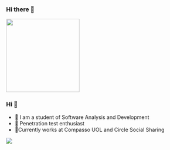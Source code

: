 ### Hi there 👋
<img src="https://s3.sa-east-1.amazonaws.com/circle-photo/0ca8ba312c524d97beb8f8c203e33ac9/4105faee7715a6d84cfa98bf91fd5fe1" width=200 >

### Hi 👋
- 🔭 I am a student of Software Analysis and Development
- 🌱 Penetration test enthusiast
- 🤝Currently works at Compasso UOL and Circle Social Sharing

 [<img src="https://img.shields.io/badge/linkedin-%230077B5.svg?&style=for-the-badge&logo=linkedin&logoColor=white" />](https://www.linkedin.com/in/luan-mattos/)
 

